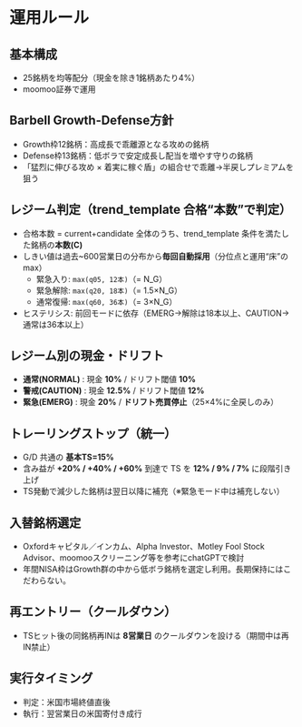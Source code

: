 # 運用ルール

## 基本構成
- 25銘柄を均等配分（現金を除き1銘柄あたり4%）
- moomoo証券で運用

## Barbell Growth-Defense方針
- Growth枠12銘柄：高成長で乖離源となる攻めの銘柄
- Defense枠13銘柄：低ボラで安定成長し配当を増やす守りの銘柄
- 「猛烈に伸びる攻め × 着実に稼ぐ盾」の組合せで乖離→半戻しプレミアムを狙う

## レジーム判定（trend_template 合格“本数”で判定）
- 合格本数 = current+candidate 全体のうち、trend_template 条件を満たした銘柄の**本数(C)**
- しきい値は過去~600営業日の分布から**毎回自動採用**（分位点と運用“床”のmax）
  - 緊急入り: `max(q05, 12本)`（= N_G）
  - 緊急解除: `max(q20, 18本)`（= 1.5×N_G）
  - 通常復帰: `max(q60, 36本)`（= 3×N_G）
- ヒステリシス: 前回モードに依存（EMERG→解除は18本以上、CAUTION→通常は36本以上）

## レジーム別の現金・ドリフト
- **通常(NORMAL)** : 現金 **10%** / ドリフト閾値 **10%**
- **警戒(CAUTION)** : 現金 **12.5%** / ドリフト閾値 **12%**
- **緊急(EMERG)** : 現金 **20%** / **ドリフト売買停止**（25×4%に全戻しのみ）

## トレーリングストップ（統一）
- G/D 共通の **基本TS=15%**
- 含み益が **+20% / +40% / +60%** 到達で TS を **12% / 9% / 7%** に段階引き上げ
- TS発動で減少した銘柄は翌日以降に補充（※緊急モード中は補充しない）

## 入替銘柄選定
- Oxfordキャピタル／インカム、Alpha Investor、Motley Fool Stock Advisor、moomooスクリーニング等を参考にchatGPTで検討
- 年間NISA枠はGrowth群の中から低ボラ銘柄を選定し利用。長期保持にはこだわらない。

## 再エントリー（クールダウン）
- TSヒット後の同銘柄再INは **8営業日** のクールダウンを設ける（期間中は再IN禁止）

## 実行タイミング
- 判定：米国市場終値直後
- 執行：翌営業日の米国寄付き成行
